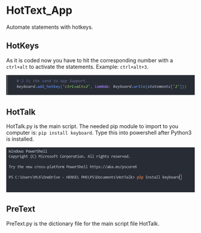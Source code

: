 # HotText_App
Automate statements with hotkeys.

## HotKeys
As it is coded now you have to hit the corresponding number with a `ctrl+alt` to activate the statements. Example: `ctrl+alt+3`.

![Example](HotKey2.PNG "Example")

## HotTalk
HotTalk.py is the main script. The needed pip module to import to you computer is: `pip install keyboard`. Type this into powershell after Python3 is installed.

![Example](Pip_Command.PNG "Example")

## PreText
PreText.py is the dictionary file for the main script file HotTalk.
